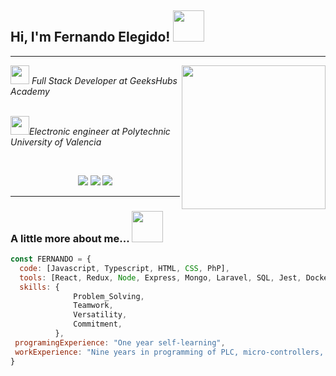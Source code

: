 
<h2> Hi, I'm Fernando Elegido! <img src="https://media2.giphy.com/media/v1.Y2lkPTc5MGI3NjExeTluZzluMGxsdzk5dWI0eHptMHc4NWFnd2drYjFrb2R4ZjI3MnZwdyZlcD12MV9pbnRlcm5hbF9naWZfYnlfaWQmY3Q9cw/NFGhfDRVAml9khfvzP/giphy.gif" width="50"></h2>

***

<img align='right' src="https://media3.giphy.com/media/v1.Y2lkPTc5MGI3NjExbTZscmRmem82Ym8zeTB5MnRoeDFoeGR5eW9rcWtvNXdkaGNtN2V1eCZlcD12MV9pbnRlcm5hbF9naWZfYnlfaWQmY3Q9Zw/qgQUggAC3Pfv687qPC/giphy.gif" width="230">

<p><img src="https://media1.giphy.com/media/v1.Y2lkPTc5MGI3NjExd3pveDM3bDVieTQ5cTY4NmU5bmh2ZW1tMjZrZmo5eWJoZnkxaDB1YyZlcD12MV9pbnRlcm5hbF9naWZfYnlfaWQmY3Q9cw/QTfX9Ejfra3ZmNxh6B/giphy.gif" width="30"> <em>Full Stack Developer at GeeksHubs Academy</a>


</br><img src="https://media4.giphy.com/media/v1.Y2lkPTc5MGI3NjExM2RsNzdtd3Nmbjd5eXZhbnA4OGFlM2RtNmFodzRmb2Zucm8xZnFuMCZlcD12MV9pbnRlcm5hbF9naWZfYnlfaWQmY3Q9cw/Yxw6WMuEWRgkhukzdI/giphy.gif" width="30">Electronic engineer at Polytechnic University of Valencia </a>
</em></p>
</br>

<div align="center">
<a href="https://github.com/ferelbue" target="_blank"><img src="https://img.shields.io/badge/github-24292F?style=for-the-badge&logo=github&logoColor=white" target="_blank"></a> 
<a href = "mailto:ferelbue@gmail.com"><img src="https://img.shields.io/badge/Gmail-C6362C?style=for-the-badge&logo=gmail&logoColor=white" target="_blank"></a>
<a href="https://www.linkedin.com/in/fernando-elegido" target="_blank"><img src="https://img.shields.io/badge/-LinkedIn-%230077B5?style=for-the-badge&logo=linkedin&logoColor=white" target="_blank"></a> 
</div>

***

### A little more about me...   <img src="https://media0.giphy.com/media/v1.Y2lkPTc5MGI3NjExZ3NhMXE1b2UyY2F0aDkzdHNyeXRuODhlODYyZHFoc3NwemU4ZjJlbiZlcD12MV9pbnRlcm5hbF9naWZfYnlfaWQmY3Q9cw/igPDtkfSJZMFwE0LP8/giphy.gif" width="50"> 

```javascript
const FERNANDO = {
  code: [Javascript, Typescript, HTML, CSS, PhP],
  tools: [React, Redux, Node, Express, Mongo, Laravel, SQL, Jest, Docker, GIT, Agile, Scrum],
  skills: {
              Problem_Solving,
              Teamwork,
              Versatility,
              Commitment,
          },
 programingExperience: "One year self-learning",
 workExperience: "Nine years in programming of PLC, micro-controllers, robots and CNC"
}
```
